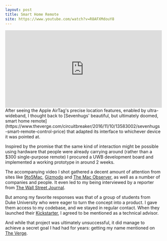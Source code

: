 ```yaml
---
layout: post
title: Smart Home Remote
site: https://www.youtube.com/watch?v=R8AFXMdouY8
---
```

<iframe width="100%" height="250pt" src="https://www.youtube.com/embed/R8AFXMdouY8" frameborder="0" allowfullscreen></iframe>
After seeing the Apple AirTag's precise location features, enabled by ultra-wideband, I thought back to
[Sevenhugs' beautiful, but ultimately doomed, smart home remote](https://www.theverge.com/circuitbreaker/2016/11/10/13583002/sevenhugs-smart-remote-control-price)
that adapted its interface to whichever device it was pointed at.

Inspired by the promise that the same kind of interaction might be possible using hardware that people were already carrying around (rather than a $300 single-purpose remote) I procured a UWB development board and implemented a working prototype in around 2 weeks.

The accompanying video I shot gathered a decent amount of attention from sites like [9to5Mac](https://9to5mac.com/2021/12/13/homekit-u1-precision-iphone-control/), [Gizmodo](https://gizmodo.com/an-ios-developer-just-created-the-effortless-smart-home-1848205286) and [The Mac Observer](https://www.macobserver.com/news/homekit-and-u1-chip-should-be-a-no-brainer/), as well as a number of companies and people. It even led to my being interviewed by a reporter from [The Wall Street Journal](https://www.wsj.com/articles/the-end-of-car-keys-passwords-and-fumbling-with-your-phone-at-checkout-11641618007).

But among my favorite responses was that of a group of students from Duke University who were eager to turn the concept into a product. I gave them access to my codebase, and we stayed in regular contact. When they launched their [Kickstarter](https://www.kickstarter.com/projects/905353513/fluid-one-next-generation-smart-home-control-and-automation), I agreed to be mentioned as a technical advisor.

And while that project was ultimately unsuccessful, it did manage to achieve a secret goal I had had for years: getting my name mentioned on [The Verge](https://www.theverge.com/2022/8/17/23308680/fluid-one-apple-iphone-uwb-smart-home-system).
